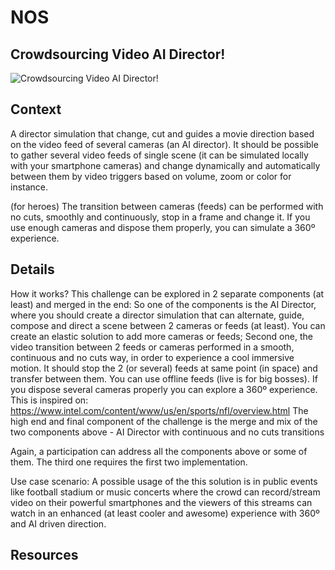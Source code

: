 
# NOS

## Crowdsourcing Video AI Director!

![Crowdsourcing Video AI Director!](https://raw.githubusercontent.com/PixelsCamp/hackathon/master/v3.0/assets/nos_crowdsourcing-video-ai-director.jpg "Crowdsourcing Video AI Director!")

## Context

A director simulation that change, cut and guides a movie direction based on the video feed of several cameras (an AI director). It should be possible to gather several video feeds of single scene (it can be simulated locally with your smartphone cameras) and change dynamically and automatically between them by video triggers based on volume, zoom or color for instance.
 
(for heroes) The transition between cameras (feeds) can be performed with no cuts, smoothly and continuously, stop in a frame and change it. If you use enough cameras and dispose them properly, you can simulate a 360º experience.

## Details

How it works?
This challenge can be explored in 2 separate components (at least) and merged in the end:
So one of the components is the AI Director, where you should create a director simulation that can alternate, guide, compose and direct a scene between 2 cameras or feeds (at least). You can create an elastic solution to add more cameras or feeds;
Second one, the video transition between 2 feeds or cameras performed in a smooth, continuous and no cuts way, in order to experience a cool immersive motion. It should stop the 2 (or several) feeds at same point (in space) and transfer between them. You can use offline feeds (live is for big bosses). If you dispose several cameras properly you can explore a 360º experience. This is inspired on: https://www.intel.com/content/www/us/en/sports/nfl/overview.html
The high end and final component of the challenge is the merge and mix of the two components above - AI Director with continuous and no cuts transitions
 
Again, a participation can address all the components above or some of them. The third one requires the first two implementation.
 
Use case scenario:
A possible usage of the this solution is in public events like football stadium or music concerts where the crowd can record/stream video on their powerful smartphones and the viewers of this streams can watch in an enhanced (at least cooler and awesome) experience with 360º and AI driven direction.

## Resources


